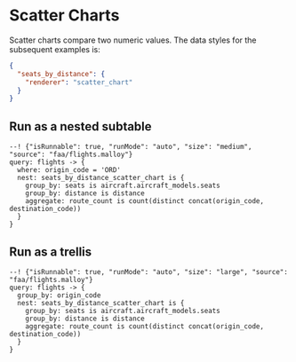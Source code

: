 # Scatter Charts

Scatter charts compare two numeric values. The data styles for the subsequent examples is:

```json
{
  "seats_by_distance": {
    "renderer": "scatter_chart"
  }
}
```

## Run as a nested subtable

```malloy
--! {"isRunnable": true, "runMode": "auto", "size": "medium", "source": "faa/flights.malloy"}
query: flights -> {
  where: origin_code = 'ORD'
  nest: seats_by_distance_scatter_chart is {
    group_by: seats is aircraft.aircraft_models.seats
    group_by: distance is distance
    aggregate: route_count is count(distinct concat(origin_code, destination_code))
  }
}
```

## Run as a trellis

```malloy
--! {"isRunnable": true, "runMode": "auto", "size": "large", "source": "faa/flights.malloy"}
query: flights -> {
  group_by: origin_code
  nest: seats_by_distance_scatter_chart is {
    group_by: seats is aircraft.aircraft_models.seats
    group_by: distance is distance
    aggregate: route_count is count(distinct concat(origin_code, destination_code))
  }
}
```
